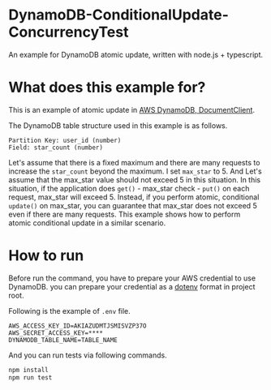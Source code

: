 # DynamoDB-ConditionalUpdate-ConcurrencyTest
An example for DynamoDB atomic update, written with node.js + typescript.

# What does this example for?
This is an example of atomic update in [AWS DynamoDB, DocumentClient](https://docs.aws.amazon.com/AWSJavaScriptSDK/latest/AWS/DynamoDB/DocumentClient.html).

The DynamoDB table structure used in this example is as follows.
```
Partition Key: user_id (number)
Field: star_count (number)
```
Let's assume that there is a fixed maximum and there are many requests to increase the `star_count` beyond the maximum. I set `max_star` to 5. And Let's assume that the max_star value should not exceed 5 in this situation.
In this situation, if the application does `get()` - max_star check - `put()` on each request, max_star will exceed 5.
Instead, if you perform atomic, conditional `update()` on max_star, you can guarantee that max_star does not exceed 5 even if there are many requests.
This example shows how to perform atomic conditional update in a similar scenario.

# How to run
Before run the command, you have to prepare your AWS credential to use DynamoDB. you can prepare your credential as a [dotenv](https://github.com/motdotla/dotenv) format in project root. 

Following is the example of `.env` file.
```
AWS_ACCESS_KEY_ID=AKIAZUDMTJSMISVZP37O
AWS_SECRET_ACCESS_KEY=****
DYNAMODB_TABLE_NAME=TABLE_NAME
```
And you can run tests via following commands.
```bash
npm install
npm run test
```
